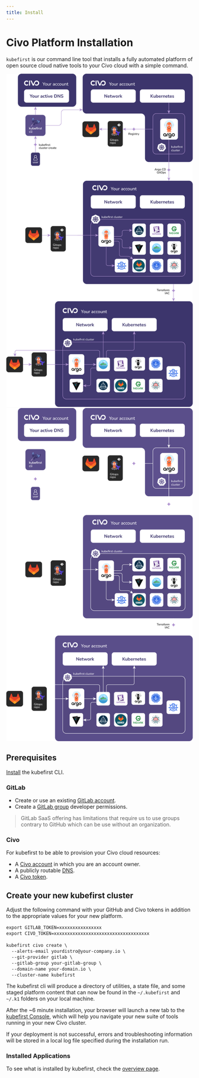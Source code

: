 ```yaml
---
title: Install
---
```


# Civo Platform Installation

`kubefirst` is our command line tool that installs a fully automated platform of open source cloud native tools to your Civo cloud with a simple command.

![Kubefirst CIVO with GitLab Cluster Diagram](../../../img/civo/gitlab/installation-diagram-light.png#light-mode)![Kubefirst CIVO with GitLab Cluster Diagram](../../../img/civo/gitlab/installation-diagram-dark.png#dark-mode)

## Prerequisites

[Install](../../../kubefirst/overview.md#install-the-kubefirst-cli) the kubefirst CLI.

### GitLab

- Create or use an existing [GitLab account](https://gitlab.com).
- Create a [GitLab group](https://docs.gitlab.com/ee/user/group/) developer permissions.

> GitLab SaaS offering has limitations that require us to use groups contrary to GitHub which can be use without an organization.

### Civo

For kubefirst to be able to provision your Civo cloud resources:

- A [Civo account](https://dashboard.civo.com/signup) in which you are an account owner.
- A publicly routable [DNS](https://www.civo.com/learn/configure-dns#adding-a-domain-name).
- A [Civo token](https://dashboard.civo.com/security).

## Create your new kubefirst cluster

Adjust the following command with your GitHub and Civo tokens in addition to the appropriate values for your new platform.

```shell
export GITLAB_TOKEN=xxxxxxxxxxxxxxxx
export CIVO_TOKEN=xxxxxxxxxxxxxxxxxxxxxxxxxxxxxxxxxxxx

kubefirst civo create \
  --alerts-email yourdistro@your-company.io \
  --git-provider gitlab \
  --gitlab-group your-gitlab-group \
  --domain-name your-domain.io \
  --cluster-name kubefirst
```

The kubefirst cli will produce a directory of utilities, a state file, and some staged platform content that can now be found in the `~/.kubefirst` and `~/.k1` folders on your local machine.

After the ~6 minute installation, your browser will launch a new tab to the [kubefirst Console](https://github.com/kubefirst/console), which will help you navigate your new suite of tools running in your new Civo cluster.

If your deployment is not successful, errors and troubleshooting information will be stored in a local log file specified during the installation run.

### Installed Applications

To see what is installed by kubefirst, check the [overview page](../../overview.md#platforms-details).
